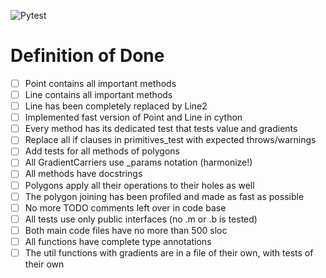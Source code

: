 ![Pytest](https://github.com/whateverforever/Differentiable-Polygons/workflows/Do%20some%20testing/badge.svg?event=push)

# Definition of Done

- [ ] Point contains all important methods
- [ ] Line contains all important methods
- [ ] Line has been completely replaced by Line2
- [ ] Implemented fast version of Point and Line in cython
- [ ] Every method has its dedicated test that tests value and gradients
- [ ] Replace all if clauses in primitives_test with expected throws/warnings
- [ ] Add tests for all methods of polygons
- [ ] All GradientCarriers use _params notation (harmonize!)
- [ ] All methods have docstrings
- [ ] Polygons apply all their operations to their holes as well
- [ ] The polygon joining has been profiled and made as fast as possible
- [ ] No more TODO comments left over in code base
- [ ] All tests use only public interfaces (no .m or .b is tested)
- [ ] Both main code files have no more than 500 sloc
- [ ] All functions have complete type annotations
- [ ] The util functions with gradients are in a file of their own, with tests of their own